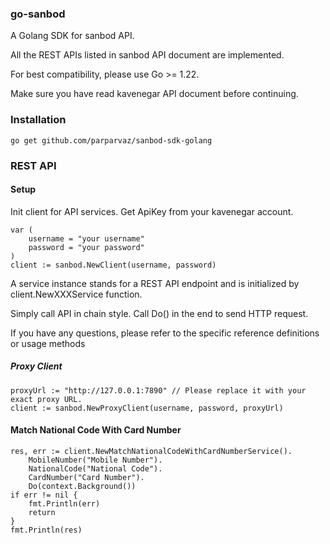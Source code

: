 
### go-sanbod

A Golang SDK for sanbod API.

All the REST APIs listed in sanbod API document are implemented.

For best compatibility, please use Go >= 1.22.

Make sure you have read kavenegar API document before continuing.

### Installation

```shell
go get github.com/parparvaz/sanbod-sdk-golang
```

### REST API

#### Setup

Init client for API services. Get ApiKey from your kavenegar account.

```golang
var (
    username = "your username"
    password = "your password"
)
client := sanbod.NewClient(username, password)
```

A service instance stands for a REST API endpoint and is initialized by client.NewXXXService function.

Simply call API in chain style. Call Do() in the end to send HTTP request.

If you have any questions, please refer to the specific reference definitions or usage methods

##### Proxy Client

```
proxyUrl := "http://127.0.0.1:7890" // Please replace it with your exact proxy URL.
client := sanbod.NewProxyClient(username, password, proxyUrl)
```


#### Match National Code With Card Number

```golang
res, err := client.NewMatchNationalCodeWithCardNumberService().
	MobileNumber("Mobile Number").
	NationalCode("National Code").
	CardNumber("Card Number").
	Do(context.Background())
if err != nil {
    fmt.Println(err)
    return
}
fmt.Println(res)

```
